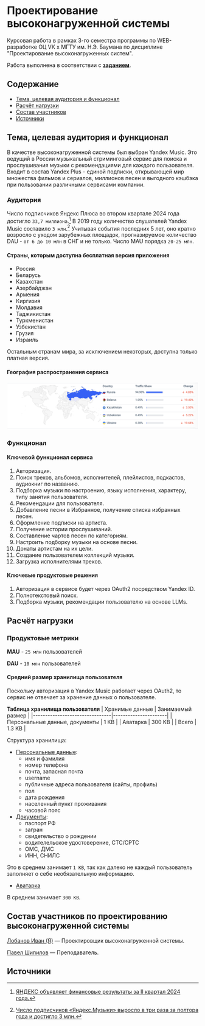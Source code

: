 # Проектирование высоконагруженной системы
Курсовая работа в рамках 3-го семестра программы по WEB-разработке ОЦ VK x МГТУ им. Н.Э. Баумана по дисциплине "Проектирование высоконагруженных систем".

Работа выполнена в соответствии с [**заданием**](https://github.com/init/highload/blob/main/homework_architecture.md).

## Содержание
- [Тема, целевая аудитория и функционал](#тема-целевая-аудитория-и-функционал)
- [Расчёт нагрузки](#расчет-нагрузки)
- [Состав участников](#состав-участников-по-проектированию-высоконагруженной-системы)
- [Источники](#источники)

## Тема, целевая аудитория и функционал
В качестве высоконагруженной системы был выбран Yandex Music. 
Это ведущий в России музыкальный стриминговый сервис для поиска и прослушивания музыки с рекомендациями для каждого пользователя. Входит в состав Yandex Plus - единой подписки, открывающей мир множества фильмов и сериалов, миллионов песен и выгодного кэшбэка при пользовании различными сервисами компании.

### Аудитория 
Число подписчиков Яндекс Плюса во втором квартале 2024 года достигло `33,7 миллиона`.[^1] В 2019 году количество слушателей Yandex Music составило `3 млн`.[^2] Учитывая события последних 5 лет, оно кратно возросло с уходом зарубежных площадок, прогназируемое количество DAU - `от 6 до 10 млн` в СНГ и не только. Число MAU порядка `20-25 млн`. 

#### Страны, которым доступна бесплатная версия приложения
+ Россия
+ Беларусь
+ Казахстан
+ Азербайджан
+ Армения
+ Киргизия
+ Молдавия
+ Таджикистан
+ Туркменистан
+ Узбекистан
+ Грузия
+ Израиль

Остальным странам мира, за исключением некоторых, доступна только платная версия.

#### География распространения сервиса
![География распространения сервиса](src/service_geography.png)

### Функционал
#### Ключевой функционал сервиса
1) Авторизация.
2) Поиск треков, альбомов, исполнителей, плейлистов, подкастов, аудиокниг по названию.
3) Подборка музыки по настроению, языку исполнения, характеру, типу занятия пользователя. 
4) Рекомендации для пользователя.
5) Добавление песни в Избранное, получение списка избранных песен.
6) Оформление подписки на артиста.
7) Получение истории прослушиваний.
8) Составление чартов песен по категориям.
9) Настроить подборку музыки на основе песни.
10) Донаты артистам на их цели.
11) Создание пользователем коллекций музыки.
12) Загрузка исполнителями треков.

#### Ключевые продуктовые решения
1) Авторизация в сервисе будет через OAuth2 посредством Yandex ID. 
1) Полнотекстовый поиск.
2) Подборка музыки, рекомендации пользователю на основе LLMs.

## Расчёт нагрузки
### Продуктовые метрики
**MAU** - `25 млн` пользователей

**DAU** - `10 млн` пользователей

#### Средний размер хранилища пользователя
Поскольку авторизация в Yandex Music работает через OAuth2, то сервис не отвечает за хранение данных о пользователе. 

**Таблица хранилища пользователя**
| Хранимые данные                | Занимаемый размер    |
|--------------------------------|----------------------|
| Персональные данные, документы | 1 KB                 | 
| Аватарка                       | 300 KB               |
| Всего                          | 1.3 KB               |

Структура хранилища:
- <u>Персональные данные</u>: 
  - имя и фамилия
  - номер телефона
  - почта, запасная почта
  - username
  - публичные адреса пользователя (сайты, профиль)
  - пол
  - дата рождения
  - населенный пункт проживания
  - часовой пояс
- <u>Документы</u>: 
  - паспорт РФ
  - загран
  - свидетельство о рождении
  - водителельское удостоверение, СТС/СРТС
  - ОМС, ДМС
  - ИНН, СНИЛС

Это в среднем занимает `1 KB`, так как далеко не каждый пользователь заполняет о себе необязательную информацию.
- <u>Аватарка</u>

В среднем занимает `300 KB`.


## Состав участников по проектированию высоконагруженной системы
[Лобанов Иван (Я)](https://t.me/cantylv) — Проектировщик высоконагруженной системы. 

[Павел Шипилов](https://vk.com/ytmans) — Преподаватель.

## Источники
[^1]: [ЯНДЕКС объявляет финансовые результаты за II квартал 2024 года.](https://ir.yandex.ru/financial-releases?year=2024&report=q2)

[^2]: [Число подписчиков «Яндекс.Музыки» выросло в три раза за полтора года и достигло 3 млн.](https://vc.ru/media/96460-chislo-podpischikov-yandeksmuzyki-vyroslo-v-tri-raza-za-poltora-goda-i-dostiglo-3-mln)